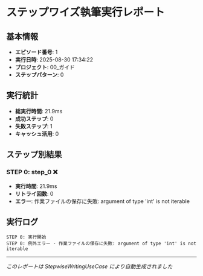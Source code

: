 # ステップワイズ執筆実行レポート

## 基本情報
- **エピソード番号**: 1
- **実行日時**: 2025-08-30 17:34:22
- **プロジェクト**: 00_ガイド
- **ステップパターン**: 0

## 実行統計
- **総実行時間**: 21.9ms
- **成功ステップ**: 0
- **失敗ステップ**: 1
- **キャッシュ活用**: 0

## ステップ別結果

### STEP 0: step_0 ❌

- **実行時間**: 21.9ms
- **リトライ回数**: 0
- **エラー**: 作業ファイルの保存に失敗: argument of type 'int' is not iterable

## 実行ログ

```
STEP 0: 実行開始
STEP 0: 例外エラー - 作業ファイルの保存に失敗: argument of type 'int' is not iterable
```

---
*このレポートは StepwiseWritingUseCase により自動生成されました*
